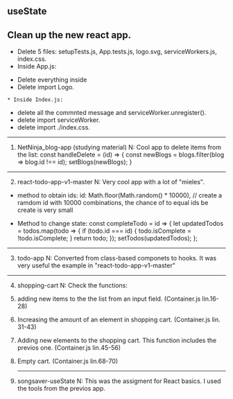 ## useState

## Clean up the new react app.
   * Delete 5 files: setupTests.js, App.tests.js, logo.svg, serviceWorkers.js, index.css.
   * Inside App.js:
   - Delete everything inside <div ClassName = "App">
   - Delete import Logo.

    * Inside Index.js:
   - delete all the commnted message and serviceWorker.unregister().
   - delete import serviceWorker.
   - delete import ./index.css.
   
 -------------------------------------------------------------------------------------------------------------------------------------
  
1.  NetNinja_blog-app (studying material)
N: Cool app to delete items from the list:
  const handleDelete = (id) => {
    const newBlogs = blogs.filter(blog => blog.id !== id);
    setBlogs(newBlogs);
  }
 -------------------------------------------------------------------------------------------------------------------------------------
  
2. react-todo-app-v1-master
N: Very cool app with a lot of "mieles".
  * method to obtain ids:
  id: Math.floor(Math.random() * 10000), // create a ramdom id with 10000 combinations, the chance of to equal ids be create is very small
  
  * Method to change state:
    const completeTodo = id => {
    let updatedTodos = todos.map(todo => {
      if (todo.id === id) {
        todo.isComplete = !todo.isComplete;
      }
      return todo;
    });
    setTodos(updatedTodos);
  };
 -------------------------------------------------------------------------------------------------------------------------------------
  
  3. todo-app
  N: Converted from class-based componets to hooks. It was very useful the example in "react-todo-app-v1-master"
  
   -------------------------------------------------------------------------------------------------------------------------------------
  
  4. shopping-cart
  N: Check the functions:
  1. adding new items to the the list from an input field. (Container.js lin.16-28)
  2. Increasing the amount of an element in shopping cart. (Container.js lin. 31-43)
  3. Adding new elements to the shopping cart. This function includes the previos one. (Container.js lin.45-56)
  4. Empty cart. (Container.js lin.68-70)
  
     -------------------------------------------------------------------------------------------------------------------------------------
  5. songsaver-useState
  N: This was the assigment for React basics. I used the tools from the previos app.
  
